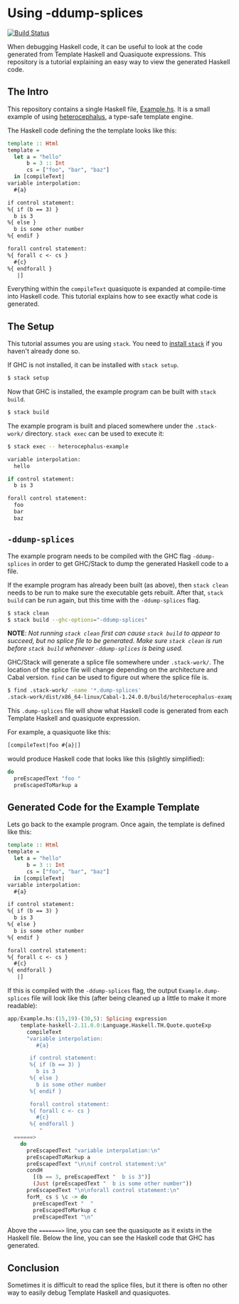 # Using -ddump-splices

[![Build Status](https://travis-ci.org/cdepillabout/heterocephalus-example.svg?branch=master)](https://travis-ci.org/cdepillabout/heterocephalus-example)

When debugging Haskell code, it can be useful to look at the code generated
from Template Haskell and Quasiquote expressions.  This repository is a
tutorial explaining an easy way to view the generated Haskell code.

## The Intro

This repository contains a single Haskell file, [Example.hs](app/Example.hs).  It
is a small example of using
[heterocephalus](https://hackage.haskell.org/package/heterocephalus), a
type-safe template engine.

The Haskell code defining the the template looks like this:

```haskell
template :: Html
template =
  let a = "hello"
      b = 3 :: Int
      cs = ["foo", "bar", "baz"]
  in [compileText|
variable interpolation:
  #{a}

if control statement:
%{ if (b == 3) }
  b is 3
%{ else }
  b is some other number
%{ endif }

forall control statement:
%{ forall c <- cs }
  #{c}
%{ endforall }
   |]
```

Everything within the `compileText` quasiquote is expanded at compile-time into
Haskell code.  This tutorial explains how to see exactly what code is
generated.

## The Setup

This tutorial assumes you are using `stack`.  You need to [install
`stack`](https://docs.haskellstack.org/en/stable/README/#how-to-install) if you
haven't already done so.

If GHC is not installed, it can be installed with `stack setup`.

```sh
$ stack setup
```

Now that GHC is installed, the example program can be built with `stack build`.

```sh
$ stack build
```

The example program is built and placed somewhere under the `.stack-work/`
directory.  `stack exec`  can be used to execute it:

```sh
$ stack exec -- heterocephalus-example

variable interpolation:
  hello

if control statement:
  b is 3

forall control statement:
  foo
  bar
  baz
```

## `-ddump-splices`

The example program needs to be compiled with the GHC flag `-ddump-splices` in
order to get GHC/Stack to dump the generated Haskell code to a file.

If the example program has already been built (as above), then `stack clean`
needs to be run to make sure the executable gets rebuilt.  After that, `stack
build` can be run again, but this time with the `-ddump-splices` flag.


```sh
$ stack clean
$ stack build --ghc-options="-ddump-splices"
```

__NOTE__: _Not running `stack clean` first can cause `stack build` to appear to
succeed, but no splice file to be generated.  Make sure `stack clean` is run
before `stack build` whenever `-ddump-splices` is being used._

GHC/Stack will generate a splice file somewhere under `.stack-work/`.  The
location of the splice file will change depending on the architecture and Cabal
version. `find` can be used to figure out where the splice file is.

```sh
$ find .stack-work/ -name '*.dump-splices'
.stack-work/dist/x86_64-linux/Cabal-1.24.0.0/build/heterocephalus-example/heterocephalus-example-tmp/app/Example.dump-splices
```

This `.dump-splices` file will show what Haskell code is generated from each
Template Haskell and quasiquote expression.

For example, a quasiquote like this:

```haskell
[compileText|foo #{a}|]
```

would produce Haskell code that looks like this (slightly simplified):

```haskell
do
  preEscapedText "foo "
  preEscapedToMarkup a
```

## Generated Code for the Example Template

Lets go back to the example program.  Once again, the template is defined like
this:

```haskell
template :: Html
template =
  let a = "hello"
      b = 3 :: Int
      cs = ["foo", "bar", "baz"]
  in [compileText|
variable interpolation:
  #{a}

if control statement:
%{ if (b == 3) }
  b is 3
%{ else }
  b is some other number
%{ endif }

forall control statement:
%{ forall c <- cs }
  #{c}
%{ endforall }
   |]
```

If this is compiled with the `-ddump-splices` flag, the output
`Example.dump-splices` file will look like this (after being cleaned up a
little to make it more readable):

```haskell
app/Example.hs:(15,19)-(30,5): Splicing expression
    template-haskell-2.11.0.0:Language.Haskell.TH.Quote.quoteExp
      compileText
      "variable interpolation:
         #{a}

       if control statement:
       %{ if (b == 3) }
         b is 3
       %{ else }
         b is some other number
       %{ endif }

       forall control statement:
       %{ forall c <- cs }
         #{c}
       %{ endforall }
          "
  ======>
    do
      preEscapedText "variable interpolation:\n"
      preEscapedToMarkup a
      preEscapedText "\n\nif control statement:\n"
      condH
        [(b == 3, preEscapedText "  b is 3")]
        (Just (preEscapedText "  b is some other number"))
      preEscapedText "\n\nforall control statement:\n"
      forM_ cs $ \c -> do
        preEscapedText "  "
        preEscapedToMarkup c
        preEscapedText "\n"
```

Above the `=======>` line, you can see the quasiquote as it exists in the
Haskell file.  Below the line, you can see the Haskell code that GHC has
generated.

## Conclusion

Sometimes it is difficult to read the splice files, but it there is often no
other way to easily debug Template Haskell and quasiquotes.
